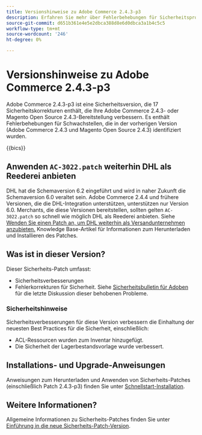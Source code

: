 ```yaml
---
title: Versionshinweise zu Adobe Commerce 2.4.3-p3
description: Erfahren Sie mehr über Fehlerbehebungen für Sicherheitsprobleme in der Adobe Commerce-Version 2.4.3-p3.
source-git-commit: d651b361e4e5e2dbca388d8e6d0dbca3a1b4c5c5
workflow-type: tm+mt
source-wordcount: '246'
ht-degree: 0%

---
```



# Versionshinweise zu Adobe Commerce 2.4.3-p3

Adobe Commerce 2.4.3-p3 ist eine Sicherheitsversion, die 17 Sicherheitskorrekturen enthält, die Ihre Adobe Commerce 2.4.3- oder Magento Open Source 2.4.3-Bereitstellung verbessern. Es enthält Fehlerbehebungen für Schwachstellen, die in der vorherigen Version (Adobe Commerce 2.4.3 und Magento Open Source 2.4.3) identifiziert wurden.

{{bics}}

## Anwenden `AC-3022.patch` weiterhin DHL als Reederei anbieten

DHL hat die Schemaversion 6.2 eingeführt und wird in naher Zukunft die Schemaversion 6.0 veraltet sein. Adobe Commerce 2.4.4 und frühere Versionen, die die DHL-Integration unterstützen, unterstützen nur Version 6.0. Merchants, die diese Versionen bereitstellen, sollten gelten `AC-3022.patch` so schnell wie möglich DHL als Reederei anbieten. Siehe [Wenden Sie einen Patch an, um DHL weiterhin als Versandunternehmen anzubieten.](https://support.magento.com/hc/en-us/articles/7707818131597-Apply-a-patch-to-continue-offering-DHL-as-shipping-carrier) Knowledge Base-Artikel für Informationen zum Herunterladen und Installieren des Patches.

## Was ist in dieser Version?

Dieser Sicherheits-Patch umfasst:

* Sicherheitsverbesserungen
* Fehlerkorrekturen für Sicherheit. Siehe [Sicherheitsbulletin für Adoben](https://helpx.adobe.com/security/products/magento/apsb22-38.html) für die letzte Diskussion dieser behobenen Probleme.

### Sicherheitshinweise

Sicherheitsverbesserungen für diese Version verbessern die Einhaltung der neuesten Best Practices für die Sicherheit, einschließlich:

* ACL-Ressourcen wurden zum Inventar hinzugefügt.
* Die Sicherheit der Lagerbestandsvorlage wurde verbessert.

## Installations- und Upgrade-Anweisungen

Anweisungen zum Herunterladen und Anwenden von Sicherheits-Patches (einschließlich Patch 2.4.3-p3) finden Sie unter [Schnellstart-Installation](../../../installation/composer.md).

## Weitere Informationen?

Allgemeine Informationen zu Sicherheits-Patches finden Sie unter [Einführung in die neue Sicherheits-Patch-Version](https://community.magento.com/t5/Magento-DevBlog/Introducing-the-New-Security-Patch-Release/ba-p/141287).
